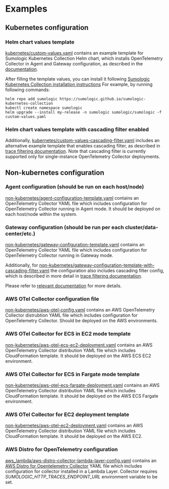 # Examples
## Kubernetes configuration

### Helm chart values template
[kubernetes/custom-values.yaml](./kubernetes/custom-values.yaml) contains 
an example template for Sumologic Kubernetes Collection Helm chart, which
installs OpenTelemetry Collector in Agent and Gateway configuration, as described
in the [documentation](https://help.sumologic.com/Traces/Getting_Started_with_Transaction_Tracing/Set_up_traces_collection_for_Kubernetes_environments).

After filling the template values, you can install it following
[Sumologic Kubernetes Collection installation instructions](https://github.com/SumoLogic/sumologic-kubernetes-collection/blob/release-v2.0/deploy/docs/Installation_with_Helm.md)
For example, by running following commands:
```shell
helm repo add sumologic https://sumologic.github.io/sumologic-kubernetes-collection
kubectl create namespace sumologic
helm upgrade --install my-release -n sumologic sumologic/sumologic -f custom-values.yaml 
```

### Helm chart values template with cascading filter enabled

Additionally, [kubernetes/custom-values-cascading-filter.yaml](./kubernetes/custom-values-cascading-filter.yaml) 
includes an alternative example template that enables cascading filter,
as described in [trace filtering documentation](https://help.sumologic.com/Traces/Getting_Started_with_Transaction_Tracing/What_if_I_don't_want_to_send_all_the_tracing_data_to_Sumo_Logic%3F).
Note that cascading filter is currently supported only for single-instance
OpenTelemetry Collector deployments.

## Non-kubernetes configuration

### Agent configuration (should be run on each host/node)
[non-kubernetes/agent-configuration-template.yaml](non-kubernetes/agent-configuration-template.yaml) contains
an OpenTelemetry Collector YAML file which includes configuration
for OpenTelemetry Collector running in Agent mode. It should be 
deployed on each host/node within the system.

### Gateway configuration (should be run per each cluster/data-center/etc.)
[non-kubernetes/gateway-configuration-template.yaml](non-kubernetes/gateway-configuration-template.yaml) contains
an OpenTelemetry Collector YAML file which includes configuration
for OpenTelemetry Collector running in Gateway mode. 

Additionally, for [non-kubernetes/gateway-configuration-template-with-cascading-filter.yaml](non-kubernetes/gateway-configuration-template-with-cascading-filter.yaml)
the configuration also includes cascading filter config,
which is described in more detail in [trace filtering documentation](https://help.sumologic.com/Traces/Getting_Started_with_Transaction_Tracing/What_if_I_don't_want_to_send_all_the_tracing_data_to_Sumo_Logic%3F).

Please refer to [relevant documentation](https://help.sumologic.com/Traces/Getting_Started_with_Transaction_Tracing/Set_up_traces_collection_for_other_environments)
for more details.

### AWS OTel Collector configuration file
[non-kubernetes/aws-otel-config.yaml](non-kubernetes/aws-otel-config.yaml) contains
an AWS OpenTelemetry Collector distrubtion YAML file which includes configuration
for OpenTelemetry Collector. Should be deployed on the AWS environments.

### AWS OTel Collector for ECS in EC2 mode template
[non-kubernetes/aws-otel-ecs-ec2-deployment.yaml](non-kubernetes/aws-otel-ecs-ec2-deployment.yaml) contains
an AWS OpenTelemetry Collector distribution YAML file which includes  
CloudFormation template. It should be deployed on the AWS ECS EC2  
environment.

### AWS OTel Collector for ECS in Fargate mode template
[non-kubernetes/aws-otel-ecs-fargate-deployment.yaml](non-kubernetes/aws-otel-ecs-fargate-deployment.yaml) contains
an AWS OpenTelemetry Collector distribution YAML file which includes  
CloudFormation template. It should be deployed on the AWS ECS Fargate  
environment.

### AWS OTel Collector for EC2 deployment template
[non-kubernetes/aws-otel-ec2-deployment.yaml](non-kubernetes/aws-otel-ec2-deployment.yaml) contains
an AWS OpenTelemetry Collector distribution YAML file which includes  
CloudFormation template. It should be deployed on the AWS EC2.

### AWS Distro for OpenTelemetry configuration
[aws_lambda/aws-distro-collector-lambda-layer-config.yaml](aws_lambda/aws-distro-collector-lambda-layer-config.yaml) contains 
an [AWS Distro for Opentelemetry Collector](https://github.com/aws-observability/aws-otel-lambda/tree/main/extensions/aoc-extension) YAML file which includes configuration for collector installed in a Lambda Layer. Collector requires *SUMOLOGIC_HTTP_TRACES_ENDPOINT_URL* environment variable to be set. 
